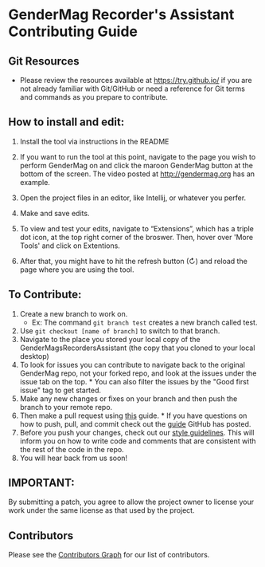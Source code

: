 # GenderMag Recorder's Assistant Contributing Guide

## Git Resources

* Please review the resources available at https://try.github.io/ if you are not already familiar with Git/GitHub or need a reference for Git terms and commands as you prepare to contribute.

## How to install and edit:

 1. Install the tool via instructions in the README

 2. If you want to run the tool at this point, navigate to the page you wish to perform GenderMag on and click the maroon GenderMag button at the bottom of the screen. The video posted at http://gendermag.org has an example.
 3. Open the project files in an editor, like Intellij, or whatever you perfer.
 4. Make and save edits.
 5. To view and test your edits, navigate to “Extensions”, which has a triple dot icon, at the top right corner of the broswer. Then, hover over 'More Tools' and click on Extentions. 
 6. After that, you might have to hit the refresh button (↻) and reload the page where you are using the tool.

## To Contribute:
  1. Create a new branch to work on. 
      * Ex: The command `git branch test` creates a new branch called test.
  3. Use `git checkout [name of branch]` to switch to that branch.
  4. Navigate to the place you stored your local copy of the GenderMagsRecordersAssistant (the copy that you cloned to your local desktop)
  5.	To look for issues you can contribute to navigate back to the original GenderMag repo, not your forked repo, and look at the issues under the issue tab on the top.
      * You can also filter the issues by the "Good first issue" tag to get started.
  7.	Make any new changes or fixes on your branch and then push the branch to your remote repo.
  8.	Then make a pull request using [this](https://github.com/mendezc1/GenderMagRecordersAssistant/blob/master/Recorder's%20Assistant%20Testing_Pull%20Request%20Guide%20.pdf) guide.
      * If you have questions on how to push, pull, and commit check out the [guide](https://github.com/git-guides/) GitHub has posted.
  9. Before you push your changes, check out our [style guidelines](https://github.com/GenderMagProject/GenderMagRecordersAssistant/blob/master/style_guidelines.md). This will inform you on how to write code and comments that are consistent with the rest of the code in the repo.
  10. You will hear back from us soon!


## IMPORTANT:
By submitting a patch, you agree to allow the project owner to license your work under the same license as that used by the project.

## Contributors

Please see the
[Contributors Graph](https://github.com/mendezc1/GenderMagRecordersAssistant/graphs/contributors) for our
list of contributors.


